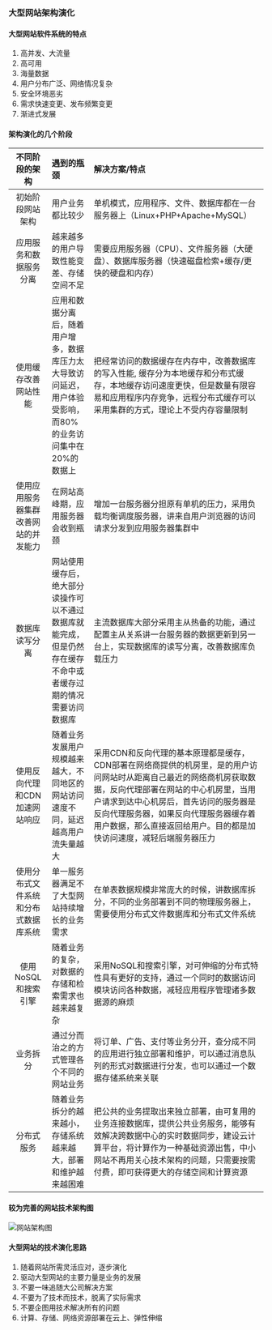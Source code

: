 ### 大型网站架构演化

#### 大型网站软件系统的特点

1. 高并发、大流量
2. 高可用
3. 海量数据
4. 用户分布广泛、网络情况复杂
5. 安全环境恶劣
6. 需求快速变更、发布频繁变更
7. 渐进式发展

#### 架构演化的几个阶段

| 不同阶段的架构 | 遇到的瓶颈 |  解决方案/特点 |
| :--------:   | :-----  | :---- |  
| 初始阶段网站架构        |  用户业务都比较少      | 单机模式，应用程序、文件、数据库都在一台服务器上（Linux+PHP+Apache+MySQL）|
| 应用服务和数据服务分离   | 越来越多的用户导致性能变差、存储空间不足    | 需要应用服务器（CPU）、文件服务器（大硬盘）、数据库服务器（快速磁盘检索+缓存/更快的硬盘和内存）
| 使用缓存改善网站性能| 应用和数据分离后，随着用户增多，数据库压力太大导致访问延迟，用户体验受影响，而80%的业务访问集中在20%的数据上 | 把经常访问的数据缓存在内存中，改善数据库的写入性能, 缓存分为本地缓存和分布式缓存，本地缓存访问速度更快，但是数量有限容易和应用程序内存竞争，远程分布式缓存可以采用集群的方式，理论上不受内存容量限制|
| 使用应用服务器集群改善网站的并发能力 | 在网站高峰期，应用服务器会收到瓶颈| 增加一台服务器分担原有单机的压力，采用负载均衡调度服务器，讲来自用户浏览器的访问请求分发到应用服务器集群中|
| 数据库读写分离 |网站使用缓存后，绝大部分读操作可以不通过数据库就能完成，但是仍然存在缓存不命中或者缓存过期的情况需要访问数据库| 主流数据库大部分采用主从热备的功能，通过配置主从关系讲一台服务器的数据更新到另一台上，实现数据库的读写分离，改善数据库负载压力|
| 使用反向代理和CDN加速网站响应| 随着业务发展用户规模越来越大，不同地区的网站访问速度不同，延迟越高用户流失量越大|采用CDN和反向代理的基本原理都是缓存，CDN部署在网络商提供的机房里，是的用户访问网站时从距离自己最近的网络商机房获取数据，反向代理部署在网站的中心机房里，当用户请求到达中心机房后，首先访问的服务器是反向代理服务器，如果反向代理服务器缓存着用户数据，那么直接返回给用户。目的都是加快访问速度，减轻后端服务器压力|
| 使用分布式文件系统和分布式数据库系统| 单一服务器满足不了大型网站持续增长的业务需求 | 在单表数据规模非常庞大的时候，讲数据库拆分，不同的业务部署到不同的物理服务器上，需要使用分布式文件数据库和分布式文件系统|
| 使用NoSQL和搜索引擎| 随着业务的复杂，对数据的存储和检索需求也越来越复杂 |采用NoSQL和搜索引擎，对可伸缩的分布式特性具有更好的支持，通过一个同时的数据访问模块访问各种数据，减轻应用程序管理诸多数据源的麻烦|
| 业务拆分| 通过分而治之的方式管理各个不同的网站业务| 将订单、广告、支付等业务分开，查分成不同的应用进行独立部署和维护，可以通过消息队列的形式对数据进行分发，也可以通过一个数据存储系统来关联|
| 分布式服务| 随着业务拆分的越来越小，存储系统越来越大，部署和维护越来越困难 |把公共的业务提取出来独立部署，由可复用的业务连接数据库，提供公共业务服务，能够有效解决跨数据中心的实时数据同步，建设云计算平台，将计算作为一种基础资源出售，中小网站不再用关心技术架构的问题，只需要按需付费，即可获得更大的存储空间和计算资源|


#### 较为完善的网站技术架构图

![网站架构图](../../image/architecture1.png)

#### 大型网站的技术演化思路

1. 随着网站所需灵活应对，逐步演化
2. 驱动大型网站的主要力量是业务的发展
3. 不要一味追随大公司解决方案
4. 不要为了技术而技术，脱离了实际需求
5. 不要企图用技术解决所有的问题
6. 计算、存储、网络资源部署在云上、弹性伸缩
